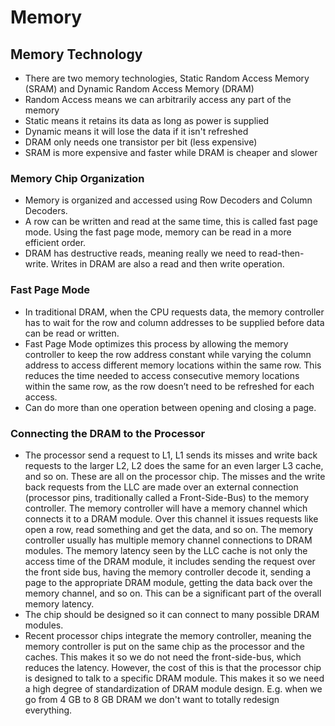 # Memory

## Memory Technology

- There are two memory technologies, Static Random Access Memory (SRAM) and Dynamic Random Access Memory (DRAM)
- Random Access means we can arbitrarily access any part of the memory
- Static means it retains its data as long as power is supplied
- Dynamic means it will lose the data if it isn't refreshed
- DRAM only needs one transistor per bit (less expensive)
- SRAM is more expensive and faster while DRAM is cheaper and slower

### Memory Chip Organization

- Memory is organized and accessed using Row Decoders and Column Decoders.
- A row can be written and read at the same time, this is called fast page mode. Using the fast page mode, memory can be read in a more efficient order.
- DRAM has destructive reads, meaning really we need to read-then-write. Writes in DRAM are also a read and then write operation.

### Fast Page Mode

- In traditional DRAM, when the CPU requests data, the memory controller has to wait for the row and column addresses to be supplied before data can be read or written.
- Fast Page Mode optimizes this process by allowing the memory controller to keep the row address constant while varying the column address to access different memory locations within the same row. This reduces the time needed to access consecutive memory locations within the same row, as the row doesn’t need to be refreshed for each access.
- Can do more than one operation between opening and closing a page.

### Connecting the DRAM to the Processor

- The processor send a request to L1, L1 sends its misses and write back requests to the larger L2, L2 does the same for an even larger L3 cache, and so on. These are all on the processor chip. The misses and the write back requests from the LLC are made over an external connection (processor pins, traditionally called a Front-Side-Bus) to the memory controller. The memory controller will have a memory channel which connects it to a DRAM module. Over this channel it issues requests like open a row, read something and get the data, and so on. The memory controller usually has multiple memory channel connections to DRAM modules. The memory latency seen by the LLC cache is not only the access time of the DRAM module, it includes sending the request over the front side bus, having the memory controller decode it, sending a page to the appropriate DRAM module, getting the data back over the memory channel, and so on. This can be a significant part of the overall memory latency.
- The chip should be designed so it can connect to many possible DRAM modules.
- Recent processor chips integrate the memory controller, meaning the memory controller is put on the same chip as the processor and the caches. This makes it so we do not need the front-side-bus, which reduces the latency. However, the cost of this is that the processor chip is designed to talk to a specific DRAM module. This makes it so we need a high degree of standardization of DRAM module design. E.g. when we go from 4 GB to 8 GB DRAM we don't want to totally redesign everything.
